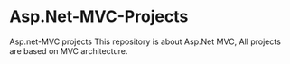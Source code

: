 # Asp.Net-MVC-Projects
Asp.net-MVC projects
This repository is about Asp.Net MVC, All projects are based on MVC architecture.

